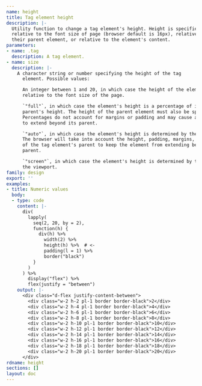 ```yaml
---
name: height
title: Tag element height
description: |-
  Utility function to change a tag element's height. Height is specified
  relative to the font size of page (browser default is 16px), relative to
  their parent element, or relative to the element's content.
parameters:
- name: .tag
  description: A tag element.
- name: size
  description: |-
    A character string or number specifying the height of the tag
      element. Possible values:

      An integer between 1 and 20, in which case the height of the element is
      relative to the font size of the page.

      `"full"`, in which case the element's height is a percentage of its
      parent's height. The height of the parent element must also be specified.
      Percentages do not account for margins or padding and may cause an element
      to extend beyond its parent.

      `"auto"`, in which case the element's height is determined by the browser.
      The browser will take into account the height, padding, margins, and border
      of the tag element's parent to keep the element from extending beyond its
      parent.

      `"screen"`, in which case the element's height is determined by the height of
      the viewport.
family: design
export: ''
examples:
- title: Numeric values
  body:
  - type: code
    content: |-
      div(
        lapply(
          seq(2, 20, by = 2),
          function(h) {
            div(h) %>%
              width(2) %>%
              height(h) %>%  # <-
              padding(l = 1) %>%
              border("black")
          }
        )
      ) %>%
        display("flex") %>%
        flex(justify = "between")
    output: |-
      <div class="d-flex justify-content-between">
        <div class="w-2 h-2 pl-1 border border-black">2</div>
        <div class="w-2 h-4 pl-1 border border-black">4</div>
        <div class="w-2 h-6 pl-1 border border-black">6</div>
        <div class="w-2 h-8 pl-1 border border-black">8</div>
        <div class="w-2 h-10 pl-1 border border-black">10</div>
        <div class="w-2 h-12 pl-1 border border-black">12</div>
        <div class="w-2 h-14 pl-1 border border-black">14</div>
        <div class="w-2 h-16 pl-1 border border-black">16</div>
        <div class="w-2 h-18 pl-1 border border-black">18</div>
        <div class="w-2 h-20 pl-1 border border-black">20</div>
      </div>
rdname: height
sections: []
layout: doc
---
```

